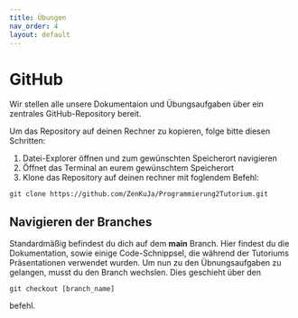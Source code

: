 ```yaml
---
title: Übungen
nav_order: 4
layout: default
---
```


# GitHub

Wir stellen alle unsere Dokumentaion und Übungsaufgaben über ein zentrales GitHub-Repository bereit.

Um das Repository auf deinen Rechner zu kopieren, folge bitte diesen Schritten:
1. Datei-Explorer öffnen und zum gewünschten Speicherort navigieren
1. Öffnet das Terminal an eurem gewünschtem Speicherort
1. Klone das Repository auf deinen rechner mit foglendem Befehl:
```console
git clone https://github.com/ZenKuJa/Programmierung2Tutorium.git
```

## Navigieren der Branches

Standardmäßig befindest du dich auf dem **main** Branch. Hier findest du die Dokumentation, sowie einige Code-Schnippsel, die während der Tutoriums Präsentationen verwendet wurden. Um nun zu den Übnungsaufgaben zu gelangen, musst du den Branch wechslen. Dies geschieht über den
```console
git checkout [branch_name]
``` 
befehl.